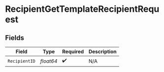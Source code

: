 # RecipientGetTemplateRecipientRequest


## Fields

| Field              | Type               | Required           | Description        |
| ------------------ | ------------------ | ------------------ | ------------------ |
| `RecipientID`      | *float64*          | :heavy_check_mark: | N/A                |